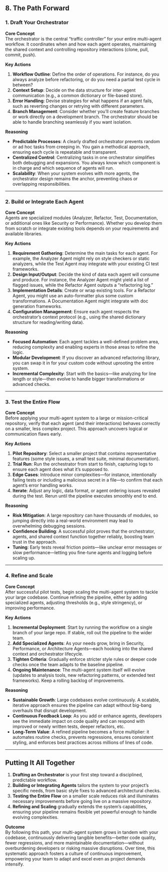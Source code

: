## 8. The Path Forward

### 1. Draft Your Orchestrator

**Core Concept**  
The orchestrator is the central “traffic controller” for your entire multi-agent workflow. It coordinates when and how each agent operates, maintaining the shared context and controlling repository interactions (clone, pull, commit, push).

**Key Actions**

1. **Workflow Outline**: Define the order of operations. For instance, do you always analyze before refactoring, or do you need a partial test cycle in between?
2. **Context Setup**: Decide on the data structure for inter-agent communication (e.g., a common dictionary or file-based store).
3. **Error Handling**: Devise strategies for what happens if an agent fails, such as reverting changes or retrying with different parameters.
4. **Branch Management**: Consider whether you’ll create feature branches or work directly on a development branch. The orchestrator should be able to handle branching seamlessly if you want isolation.

**Reasoning**

- **Predictable Processes**: A clearly drafted orchestrator prevents random or ad hoc tasks from creeping in. You gain a methodical approach, ensuring each cycle is repeatable and transparent.
- **Centralized Control**: Centralizing tasks in one orchestrator simplifies both debugging and expansions. You always know which component is in charge and which sequence of agents will run.
- **Scalability**: When your system evolves with more agents, the orchestrator design remains the anchor, preventing chaos or overlapping responsibilities.

---

### 2. Build or Integrate Each Agent

**Core Concept**  
Agents are specialized modules (Analyzer, Refactor, Test, Documentation, or additional ones like Security or Performance). Whether you develop them from scratch or integrate existing tools depends on your requirements and available libraries.

**Key Actions**

1. **Requirement Gathering**: Determine the main tasks for each agent. For example, the Analyzer Agent might rely on style checkers or static analyzers, while the Test Agent may integrate with your existing CI test frameworks.
2. **Design Input/Output**: Decide the kind of data each agent will consume and produce. For instance, the Analyzer Agent might yield a list of flagged issues, while the Refactor Agent outputs a “refactoring log.”
3. **Implementation Details**: Create or wrap existing tools. For a Refactor Agent, you might use an auto-formatter plus some custom transformations. A Documentation Agent might integrate with doc generation frameworks.
4. **Configuration Management**: Ensure each agent respects the orchestrator’s context protocol (e.g., using the shared dictionary structure for reading/writing data).

**Reasoning**

- **Focused Automation**: Each agent tackles a well-defined problem area, reducing complexity and enabling experts in those areas to refine the logic.
- **Modular Development**: If you discover an advanced refactoring library, you can swap it in for your custom code without uprooting the entire system.
- **Incremental Complexity**: Start with the basics—like analyzing for line length or style—then evolve to handle bigger transformations or advanced checks.

---

### 3. Test the Entire Flow

**Core Concept**  
Before applying your multi-agent system to a large or mission-critical repository, verify that each agent (and their interactions) behaves correctly on a smaller, less complex project. This approach uncovers logical or communication flaws early.

**Key Actions**

1. **Pilot Repository**: Select a smaller project that contains representative features (some style issues, a small test suite, minimal documentation).
2. **Trial Run**: Run the orchestrator from start to finish, capturing logs to ensure each agent does what it’s supposed to.
3. **Edge Cases**: Introduce minor complexities—for instance, intentionally failing tests or including a malicious secret in a file—to confirm that each agent’s error handling works.
4. **Iterate**: Adjust any logic, data format, or agent ordering issues revealed during the test. Rerun until the pipeline executes smoothly end to end.

**Reasoning**

- **Risk Mitigation**: A large repository can have thousands of modules, so jumping directly into a real-world environment may lead to overwhelming debugging sessions.
- **Confidence Building**: A successful pilot proves that the orchestrator, agents, and shared context function together reliably, boosting team trust in the approach.
- **Tuning**: Early tests reveal friction points—like unclear error messages or slow performance—letting you fine-tune agents and logging before scaling up.

---

### 4. Refine and Scale

**Core Concept**  
After successful pilot tests, begin scaling the multi-agent system to tackle your large codebase. Continue refining the pipeline, either by adding specialized agents, adjusting thresholds (e.g., style stringency), or improving performance.

**Key Actions**

1. **Incremental Deployment**: Start by running the workflow on a single branch of your large repo. If stable, roll out the pipeline to the wider team.
2. **Add Specialized Agents**: As your needs grow, bring in Security, Performance, or Architecture Agents—each hooking into the shared context and orchestrator lifecycle.
3. **Tighten Criteria**: Gradually enforce stricter style rules or deeper code checks once the team adapts to the baseline pipeline.
4. **Ongoing Maintenance**: The multi-agent system itself will evolve (updates to analysis tools, new refactoring patterns, or extended test frameworks). Keep a rolling backlog of improvements.

**Reasoning**

- **Sustainable Growth**: Large codebases evolve continuously. A scalable, iterative approach ensures the pipeline can adapt without big-bang overhauls that disrupt development.
- **Continuous Feedback Loop**: As you add or enhance agents, developers see the immediate impact on code quality and can respond with improved or newly written tests, deeper refactors, etc.
- **Long-Term Value**: A refined pipeline becomes a force multiplier: it automates routine checks, prevents regressions, ensures consistent styling, and enforces best practices across millions of lines of code.

---

## Putting It All Together

1. **Drafting an Orchestrator** is your first step toward a disciplined, predictable workflow.
2. **Building or Integrating Agents** tailors the system to your project’s specific needs, from basic style fixes to advanced architectural checks.
3. **Testing the Entire Flow** on a smaller scale reduces risk and illuminates necessary improvements before going live on a massive repository.
4. **Refining and Scaling** gradually extends the system’s capabilities, ensuring your pipeline remains flexible yet powerful enough to handle evolving complexities.

**Outcome**  
By following this path, your multi-agent system grows in tandem with your codebase, continuously delivering tangible benefits—better code quality, fewer regressions, and more maintainable documentation—without overburdening developers or risking massive disruptions. Over time, this systematic approach fosters a culture of continuous improvement, empowering your team to adapt and excel even as project demands intensify.
